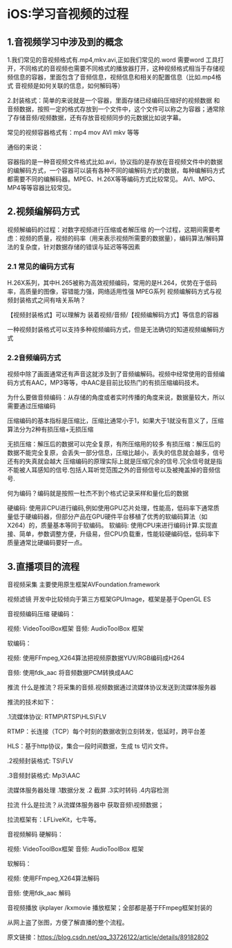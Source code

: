 # iOS:学习音视频的过程

## 1.音视频学习中涉及到的概念

1.我们常见的音视频格式有.mp4,mkv.avi,正如我们常见的.word 需要word 工具打开，不同格式的音视频也需要不同格式的播放器打开，这种视频格式相当于存储视频信息的容器，里面包含了音频信息，视频信息和相关的配置信息（比如.mp4格式 音视频是如何关联的信息，如何解码等）

2.封装格式：简单的来说就是一个容器，里面存储已经编码压缩好的视频数据 和 音频数据，按照一定的格式存放到一个文件中，这个文件可以称之为容器；通常除了存储音频/视频数据，还有存放音视频同步的元数据比如说字幕。

常见的视频容器格式有：mp4 mov AVI  mkv 等等

通俗的来说：

容器指的是一种音视频文件格式比如.avi，协议指的是存放在音视频文件中的数据的编解码方式，一个容器可以装有各种不同的编解码方式的数据，每种编解码方式都需要不同的编解码器。MPEG、H.26X等等编码方式比较常见。 AVI、MPG、MP4等等容器比较常见。

## 2.视频编解码方式

视频解编码的过程：对数字视频进行压缩或者解压缩 的一个过程，这期间需要考虑：视频的质量，视频的码率（用来表示视频所需要的数据量），编码算法/解码算法的复杂度，针对数据存储的错误与延迟等等因素

### 2.1 常见的编码方式有

H.26X系列，其中H.265被称为高效视频编码，常用的是H.264，优势在于低码率，高质量的图像，容错能力强，网络适用性强
MPEG系列
视频编解码方式与视频封装格式之间有啥关系呐？

【视频封装格式】可以理解为 装着视频/音频/【视频编解码方式】等信息的容器

一种视频封装格式可以支持多种视频编码方式，但是无法确切的知道视频编解码方式

### 2.2音频编码方式

视频中除了画面通常还有声音这就涉及到了音频编解码。视频中经常使用的音频编码方式有AAC，MP3等等，中AAC是目前比较热门的有损压缩编码技术。

为什么要做音频编码：从存储的角度或者实时传播的角度来说，数据量较大，所以需要通过压缩编码

压缩编码的基本指标是压缩比，压缩比通常小于1，如果大于1就没有意义了，压缩算法分为2种有损压缩+无损压缩

无损压缩：解压后的数据可以完全复原，有所压缩用的较多
有损压缩：解压后的数据不能完全复原，会丢失一部分信息，压缩比越小，丢失的信息就会越多，信号还有的失真就会越大
压缩编码的原理实际上就是压缩冗余的信号.冗余信号就是指不能被人耳感知的信号.包括人耳听觉范围之外的音频信号以及被掩盖掉的音频信号.

何为编码？编码就是按照一杜杰不到个格式记录采样和量化后的数据

硬编码: 使用非CPU进行编码,例如使用GPU芯片处理，性能高，低码率下通常质量低于硬编码器，但部分产品在GPU硬件平台移植了优秀的软编码算法（如X264）的，质量基本等同于软编码。
软编码: 使用CPU来进行编码计算.实现直接、简单，参数调整方便，升级易，但CPU负载重，性能较硬编码低，低码率下质量通常比硬编码要好一点。

## 3.直播项目的流程

音视频采集
主要使用原生框架AVFoundation.framework

视频滤镜
开发中比较倾向于第三方框架GPUImage，框架是基于OpenGL ES

音视频编码压缩
硬编码：

视频: VideoToolBox框架                   音频: AudioToolBox 框架

软编码：

视频: 使用FFmpeg,X264算法把视频原数据YUV/RGB编码成H264

音频: 使用fdk_aac 将音频数据PCM转换成AAC

推流
什么是推流？将采集的音频.视频数据通过流媒体协议发送到流媒体服务器

推流的技术如下：

.1流媒体协议: RTMP\RTSP\HLS\FLV

RTMP：长连接（TCP）每个时刻的数据收到立刻转发，低延时，跨平台差

HLS：基于http协议，集合一段时间数据，生成 ts 切片文件。

.2视频封装格式: TS\FLV

.3音频封装格式: Mp3\AAC

流媒体服务器处理
.1数据分发  .2 截屏 .3实时转码 .4内容检测

拉流
什么是拉流？从流媒体服务器中 获取音频\视频数据；

拉流框架有：LFLiveKit，七牛等。

音视频解码
硬解码：

视频: VideoToolBox框架                   音频: AudioToolBox 框架

软解码：

视频: 使用FFmpeg,X264算法解码

音频: 使用fdk_aac 解码

音视频播放
ijkplayer /kxmovie 播放框架；全部都是基于FFmpeg框架封装的

从网上盗了张图，方便了解直播的整个流程。


原文链接：https://blog.csdn.net/qq_33726122/article/details/89182802
